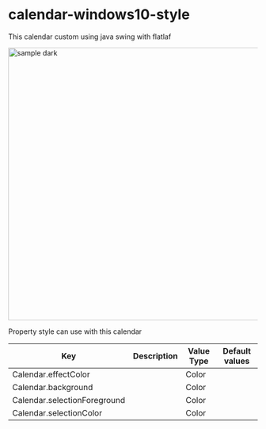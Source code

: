 # calendar-windows10-style

This calendar custom using java swing with flatlaf

<img src="https://github.com/DJ-Raven/calendar-windows10-style/assets/58245926/57f2fc36-7fe8-42d2-91a7-1d0a1c201af3" alt="sample dark" width="550"/>

Property style can use with this calendar


| Key          | Description  | Value Type | Default values |
| ------------ | ------------ |------------|----------------|
| Calendar.effectColor |  | Color | |
| Calendar.background |  | Color | |
| Calendar.selectionForeground |  | Color | |
| Calendar.selectionColor |  | Color | |
